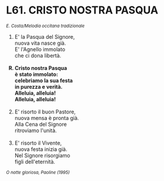 # L61. CRISTO NOSTRA PASQUA

<sub><i>E. Costa/Melodia occitana tradizionale</i></sub>
<ol>
	<li>E' la Pasqua del Signore,<br>
		nuova vita nasce già.<br>
		E' l'Agnello immolato<br>
		che ci dona libertà.</li><br>
	<b><li type="A" value="18">Cristo nostra Pasqua<br>
		è stato immolato:<br>
		celebriamo la sua festa<br>
		in purezza e verità.<br>
		Alleluia, alleluia!<br>
		Alleluia, alleluia!</li></b><br>
	<li value="2">E' risorto il buon Pastore,<br>
		nuova mensa è pronta già.<br>
		Alla Cena del Signore<br>
		ritroviamo l'unità.</li><br>
	<li>E' risorto il Vivente,<br>
		nuova festa inizia già.<br>
		Nel Signore risorgiamo<br>
		figli dell'eternità.</li>
</ol>
<sub><i>O notte gloriosa, Paoline (1995)</i></sub>
